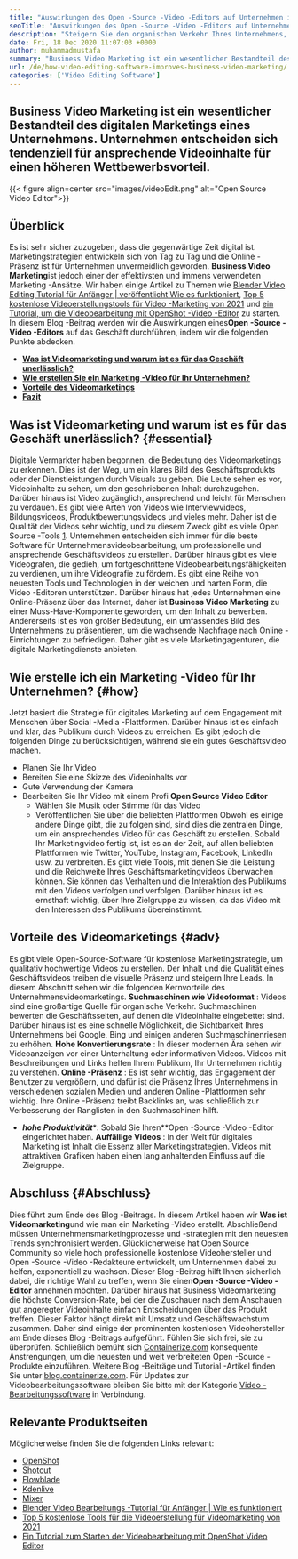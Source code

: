 ```yaml
---
title: "Auswirkungen des Open -Source -Video -Editors auf Unternehmen im Jahr 2021" 
seoTitle: "Auswirkungen des Open -Source -Video -Editors auf Unternehmen im Jahr 2021" 
description: "Steigern Sie den organischen Verkehr Ihres Unternehmens, indem Sie eine leistungsstarke Videokampagne starten. Dieser Blog-Beitrag erläutert die Vorteile einer Open-Source-Video-Editor." 
date: Fri, 18 Dec 2020 11:07:03 +0000
author: muhammadmustafa
summary: "Business Video Marketing ist ein wesentlicher Bestandteil des digitalen Marketings eines Unternehmens. Unternehmen entscheiden sich tendenziell für ansprechende Videoinhalte für einen höheren Wettbewerbsvorteil." 
url: /de/how-video-editing-software-improves-business-video-marketing/
categories: ['Video Editing Software']
---
```


## Business Video Marketing ist ein wesentlicher Bestandteil des digitalen Marketings eines Unternehmens. Unternehmen entscheiden sich tendenziell für ansprechende Videoinhalte für einen höheren Wettbewerbsvorteil.

{{< figure align=center src="images/videoEdit.png" alt="Open Source Video Editor">}}


## Überblick
Es ist sehr sicher zuzugeben, dass die gegenwärtige Zeit digital ist. Marketingstrategien entwickeln sich von Tag zu Tag und die Online -Präsenz ist für Unternehmen unvermeidlich geworden. **Business Video Marketing**ist jedoch einer der effektivsten und immens verwendeten Marketing -Ansätze. Wir haben einige Artikel zu Themen wie [Blender Video Editing Tutorial für Anfänger | veröffentlicht Wie es funktioniert][2], [Top 5 kostenlose Videoerstellungstools für Video -Marketing von 2021][3] und [ein Tutorial, um die Videobearbeitung mit OpenShot -Video -Editor][4] zu starten. In diesem Blog -Beitrag werden wir die Auswirkungen eines**Open -Source -Video -Editors** auf das Geschäft durchführen, indem wir die folgenden Punkte abdecken.
* **[Was ist Videomarketing und warum ist es für das Geschäft unerlässlich?][5]** 
* **[Wie erstellen Sie ein Marketing -Video für Ihr Unternehmen?][6]** 
* **[Vorteile des Videomarketings][7]** 
* **[Fazit][8]** 

## Was ist Videomarketing und warum ist es für das Geschäft unerlässlich? {#essential}

Digitale Vermarkter haben begonnen, die Bedeutung des Videomarketings zu erkennen. Dies ist der Weg, um ein klares Bild des Geschäftsprodukts oder der Dienstleistungen durch Visuals zu geben. Die Leute sehen es vor, Videoinhalte zu sehen, um den geschriebenen Inhalt durchzugehen. Darüber hinaus ist Video zugänglich, ansprechend und leicht für Menschen zu verdauen. Es gibt viele Arten von Videos wie Interviewvideos, Bildungsvideos, Produktbewertungsvideos und vieles mehr. Daher ist die Qualität der Videos sehr wichtig, und zu diesem Zweck gibt es viele Open Source -Tools [1]. Unternehmen entscheiden sich immer für die beste Software für Unternehmensvideobearbeitung, um professionelle und ansprechende Geschäftsvideos zu erstellen.
Darüber hinaus gibt es viele Videografen, die gedieh, um fortgeschrittene Videobearbeitungsfähigkeiten zu verdienen, um ihre Videografie zu fördern. Es gibt eine Reihe von neuesten Tools und Technologien in der weichen und harten Form, die Video -Editoren unterstützen. Darüber hinaus hat jedes Unternehmen eine Online-Präsenz über das Internet, daher ist **Business Video Marketing** zu einer Muss-Have-Komponente geworden, um den Inhalt zu bewerben. Andererseits ist es von großer Bedeutung, ein umfassendes Bild des Unternehmens zu präsentieren, um die wachsende Nachfrage nach Online -Einrichtungen zu befriedigen. Daher gibt es viele Marketingagenturen, die digitale Marketingdienste anbieten.

## Wie erstelle ich ein Marketing -Video für Ihr Unternehmen? {#how}

Jetzt basiert die Strategie für digitales Marketing auf dem Engagement mit Menschen über Social -Media -Plattformen. Darüber hinaus ist es einfach und klar, das Publikum durch Videos zu erreichen. Es gibt jedoch die folgenden Dinge zu berücksichtigen, während sie ein gutes Geschäftsvideo machen.
  * Planen Sie Ihr Video
  * Bereiten Sie eine Skizze des Videoinhalts vor
  * Gute Verwendung der Kamera
* Bearbeiten Sie Ihr Video mit einem Profi **Open Source Video Editor** 
  * Wählen Sie Musik oder Stimme für das Video
  * Veröffentlichen Sie über die beliebten Plattformen
Obwohl es einige andere Dinge gibt, die zu folgen sind, sind dies die zentralen Dinge, um ein ansprechendes Video für das Geschäft zu erstellen. Sobald Ihr Marketingvideo fertig ist, ist es an der Zeit, auf allen beliebten Plattformen wie Twitter, YouTube, Instagram, Facebook, LinkedIn usw. zu verbreiten. Es gibt viele Tools, mit denen Sie die Leistung und die Reichweite Ihres Geschäftsmarketingvideos überwachen können. Sie können das Verhalten und die Interaktion des Publikums mit den Videos verfolgen und verfolgen. Darüber hinaus ist es ernsthaft wichtig, über Ihre Zielgruppe zu wissen, da das Video mit den Interessen des Publikums übereinstimmt.

## Vorteile des Videomarketings  {#adv}

Es gibt viele Open-Source-Software für kostenlose Marketingstrategie, um qualitativ hochwertige Videos zu erstellen. Der Inhalt und die Qualität eines Geschäftsvideos treiben die visuelle Präsenz und steigern Ihre Leads. In diesem Abschnitt sehen wir die folgenden Kernvorteile des Unternehmensvideomarketings.
**Suchmaschinen wie Videoformat** : Videos sind eine großartige Quelle für organische Verkehr. Suchmaschinen bewerten die Geschäftsseiten, auf denen die Videoinhalte eingebettet sind. Darüber hinaus ist es eine schnelle Möglichkeit, die Sichtbarkeit Ihres Unternehmens bei Google, Bing und einigen anderen Suchmaschinenriesen zu erhöhen.
**Hohe Konvertierungsrate** : In dieser modernen Ära sehen wir Videoanzeigen vor einer Unterhaltung oder informativen Videos. Videos mit Beschreibungen und Links helfen Ihrem Publikum, Ihr Unternehmen richtig zu verstehen.
**Online -Präsenz** : Es ist sehr wichtig, das Engagement der Benutzer zu vergrößern, und dafür ist die Präsenz Ihres Unternehmens in verschiedenen sozialen Medien und anderen Online -Plattformen sehr wichtig. Ihre Online -Präsenz treibt Backlinks an, was schließlich zur Verbesserung der Ranglisten in den Suchmaschinen hilft.
* ***hohe Produktivität****: Sobald Sie Ihren**Open -Source -Video -Editor eingerichtet haben.
**Auffällige Videos** : In der Welt für digitales Marketing ist Inhalt die Essenz aller Marketingstrategien. Videos mit attraktiven Grafiken haben einen lang anhaltenden Einfluss auf die Zielgruppe.

## Abschluss {#Abschluss}

Dies führt zum Ende des Blog -Beitrags. In diesem Artikel haben wir **Was ist Videomarketing**und wie man ein Marketing -Video erstellt. Abschließend müssen Unternehmensmarketingprozesse und -strategien mit den neuesten Trends synchronisiert werden. Glücklicherweise hat Open Source Community so viele hoch professionelle kostenlose Videohersteller und Open -Source -Video -Redakteure entwickelt, um Unternehmen dabei zu helfen, exponentiell zu wachsen. Dieser Blog -Beitrag hilft Ihnen sicherlich dabei, die richtige Wahl zu treffen, wenn Sie einen**Open -Source -Video -Editor** annehmen möchten. Darüber hinaus hat Business Videomarketing die höchste Conversion-Rate, bei der die Zuschauer nach dem Anschauen gut angeregter Videoinhalte einfach Entscheidungen über das Produkt treffen. Dieser Faktor hängt direkt mit Umsatz und Geschäftswachstum zusammen. Daher sind einige der prominenten kostenlosen Videohersteller am Ende dieses Blog -Beitrags aufgeführt. Fühlen Sie sich frei, sie zu überprüfen.
Schließlich bemüht sich [Containerize.com][9] konsequente Anstrengungen, um die neuesten und weit verbreiteten Open -Source -Produkte einzuführen. Weitere Blog -Beiträge und Tutorial -Artikel finden Sie unter [blog.containerize.com][10]. Für Updates zur Videobearbeitungssoftware bleiben Sie bitte mit der Kategorie [Video -Bearbeitungssoftware][1] in Verbindung.

## Relevante Produktseiten
Möglicherweise finden Sie die folgenden Links relevant:
  * [OpenShot][11]
  * [Shotcut][12]
  * [Flowblade][13]
  * [Kdenlive][14]
  * [Mixer][15]
  * [Blender Video Bearbeitungs -Tutorial für Anfänger | Wie es funktioniert][2]
  * [Top 5 kostenlose Tools für die Videoerstellung für Videomarketing von 2021][3]
  * [Ein Tutorial zum Starten der Videobearbeitung mit OpenShot Video Editor][4]



[1]: https://products.containerize.com/video-editing-software
[2]: https://blog.containerize.com/video-editing-software/blender-video-editing-tutorial-for-beginners/
[3]: https://blog.containerize.com/video-editing-software/top-5-open-source-video-editor-software-for-video-marketing/
[4]: https://blog.containerize.com/video-editing-software/openshot-video-editor-tutorial-for-beginners-open-source/
[5]: #essential
[6]: #how
[7]: #adv
[8]: #Conclusion
[9]: https://www.containerize.com/
[10]: https://blog.containerize.com/
[11]: https://products.containerize.com/video-editing-software/openshot
[12]: https://products.containerize.com/video-editing-software/shotcut
[13]: https://products.containerize.com/video-editing-software/flowblade
[14]: https://products.containerize.com/video-editing-software/kdenlive
[15]: https://products.containerize.com/video-editing-software/blender
